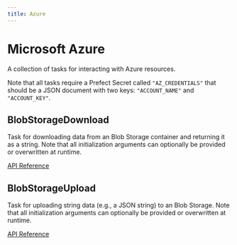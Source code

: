 ```yaml
---
title: Azure
---
```


# Microsoft Azure

A collection of tasks for interacting with Azure resources.

Note that all tasks require a Prefect Secret called `"AZ_CREDENTIALS"` that should be a JSON
document with two keys: `"ACCOUNT_NAME"` and `"ACCOUNT_KEY"`.

## BlobStorageDownload <Badge text="task"/>

Task for downloading data from an Blob Storage container and returning it as a string. Note that all initialization arguments can optionally be provided or overwritten at runtime.

[API Reference](/api/unreleased/tasks/azure.html#prefect-tasks-azure-blobstorage-blobstoragedownload)

## BlobStorageUpload <Badge text="task"/>

Task for uploading string data (e.g., a JSON string) to an Blob Storage. Note that all initialization arguments can optionally be provided or overwritten at runtime.

[API Reference](/api/unreleased/tasks/azure.html#prefect-tasks-azure-blobstorage-blobstorageupload)
